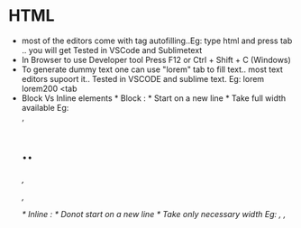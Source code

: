 # HTML 
* most of the editors come with tag autofilling..Eg: type html and press tab .. you will get <html> </html> 
Tested in VSCode and Sublimetext
* In Browser to use Developer tool Press F12 or Ctrl + Shift + C (Windows)
* To generate dummy text one can use "lorem" tab to fill text.. most text editors supoort it.. Tested in VSCODE and sublime text.
  Eg: lorem <tab>
      lorem200 <tab
 * Block Vs Inline elements
                    * Block : 
                        * Start on a new line
                        * Take full width available
                    Eg: <div>, <h1>..<h6>, <p>, <form>
                    * Inline : 
                        * Donot start on a new line 
                        * Take only necessary width 
                    Eg: <span>, <img>,<a> 
